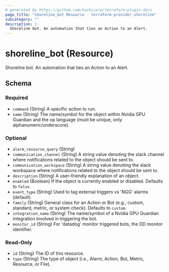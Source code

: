 ```yaml
---
# generated by https://github.com/hashicorp/terraform-plugin-docs
page_title: "shoreline_bot Resource - terraform-provider-shoreline"
subcategory: ""
description: |-
  Shoreline bot. An automation that ties an Action to an Alert.
---
```


# shoreline_bot (Resource)

Shoreline bot. An automation that ties an Action to an Alert.



<!-- schema generated by tfplugindocs -->
## Schema

### Required

- `command` (String) A specific action to run.
- `name` (String) The name/symbol for the object within Nvidia GPU Guardian and the op language (must be unique, only alphanumeric/underscore).

### Optional

- `alarm_resource_query` (String)
- `communication_channel` (String) A string value denoting the slack channel where notifications related to the object should be sent to.
- `communication_workspace` (String) A string value denoting the slack workspace where notifications related to the object should be sent to.
- `description` (String) A user-friendly explanation of an object.
- `enabled` (Boolean) If the object is currently enabled or disabled. Defaults to `false`.
- `event_type` (String) Used to tag external triggers vs 'NGG' alarms (default).
- `family` (String) General class for an Action or Bot (e.g., custom, standard, metric, or system check). Defaults to `custom`.
- `integration_name` (String) The name/symbol of a Nvidia GPU Guardian integration involved in triggering the bot.
- `monitor_id` (String) For 'datadog' monitor triggered bots, the DD monitor identifier.

### Read-Only

- `id` (String) The ID of this resource.
- `type` (String) The type of object (i.e., Alarm, Action, Bot, Metric, Resource, or File).
